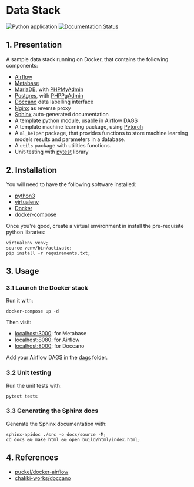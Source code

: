 # Data Stack

![Python application](https://github.com/ericdaat/data-stack/workflows/Python%20application/badge.svg?branch=master)
[![Documentation Status](https://readthedocs.org/projects/data-stack/badge/?version=latest)](https://data-stack.readthedocs.io/en/latest/?badge=latest)


## 1. Presentation

A sample data stack running on Docker, that contains the following components:

- [Airflow](https://airflow.apache.org/)
- [Metabase](https://metabase.com/)
- [MariaDB](https://mariadb.org/), with [PHPMyAdmin](https://www.phpmyadmin.net/)
- [Postgres](https://www.postgresql.org/), with [PHPPgAdmin](http://phppgadmin.sourceforge.net/doku.php)
- [Doccano](https://github.com/chakki-works/doccano) data labelling interface
- [Nginx](https://nginx.com) as reverse proxy
- [Sphinx](http://www.sphinx-doc.org/en/master/) auto-generated documentation
- A template python module, usable in Airflow DAGS
- A template machine learning package, using [Pytorch](https://pytorch.org)
- A `ml_helper` package, that provides functions to store machine learning models results and parameters in a database.
- A `utils` package with utilities functions.
- Unit-testing with [pytest](https://docs.pytest.org/en/latest/) library

## 2. Installation

You will need to have the following software installed:

- [python3](https://www.python.org/)
- [virtualenv](https://virtualenv.pypa.io/en/latest/)
- [Docker](https://www.docker.com/)
- [docker-compose](https://docs.docker.com/compose/)

Once you're good, create a virtual environment in install the pre-requisite python libraries:

```text
virtualenv venv;
source venv/bin/activate;
pip install -r requirements.txt;
```

## 3. Usage

### 3.1 Launch the Docker stack

Run it with:

``` text
docker-compose up -d
```

Then visit:

- [localhost:3000](http://localhost:3000): for Metabase
- [localhost:8080](http://localhost:8080): for Airflow
- [localhost:8000](http://localhost:8080): for Doccano

Add your Airflow DAGS in the [dags](./dags) folder.

### 3.2 Unit testing

Run the unit tests with:

```text
pytest tests
```

### 3.3 Generating the Sphinx docs

Generate the Sphinx documentation with:

```text
sphinx-apidoc ./src -o docs/source -M;
cd docs && make html && open build/html/index.html;
```

## 4. References

- [puckel/docker-airflow](https://github.com/puckel/docker-airflow)
- [chakki-works/doccano](https://github.com/chakki-works/doccano)
